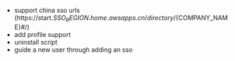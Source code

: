 - support china sso urls (https://start.${SSO_REGION}.home.awsapps.cn/directory/${COMPANY_NAME}#/)
- add profile support
- uninstall script
- guide a new user through adding an sso
